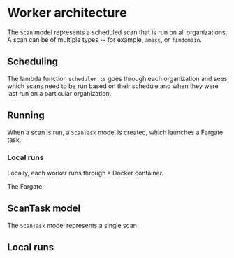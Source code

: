 # Worker architecture

The `Scan` model represents a scheduled scan that is run on all organizations.
A scan can be of multiple types -- for example, `amass`, or `findomain`.

## Scheduling

The lambda function `scheduler.ts` goes through each organization and sees which scans
need to be run based on their schedule and when they were last run on a particular organization.

## Running

When a scan is run, a `ScanTask` model is created, which launches a Fargate task.

### Local runs

Locally, each worker runs through a Docker container.

The Fargate

## ScanTask model

The `ScanTask` model represents a single scan

## Local runs

